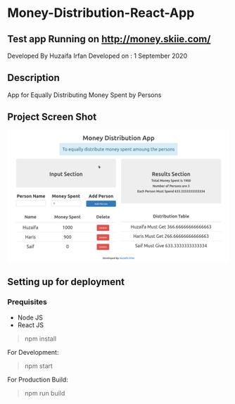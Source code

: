 # Money-Distribution-React-App

## Test app Running on http://money.skiie.com/

Developed By Huzaifa Irfan
Developed on : 1 September 2020


## Description

App for Equally Distributing Money Spent by Persons


## Project Screen Shot

![Final Screen Shot](/public/ss.png)




## Setting up for deployment

### Prequisites
- Node JS
- React JS

> npm install

For Development:

> npm start

For Production Build:

> npm run build










